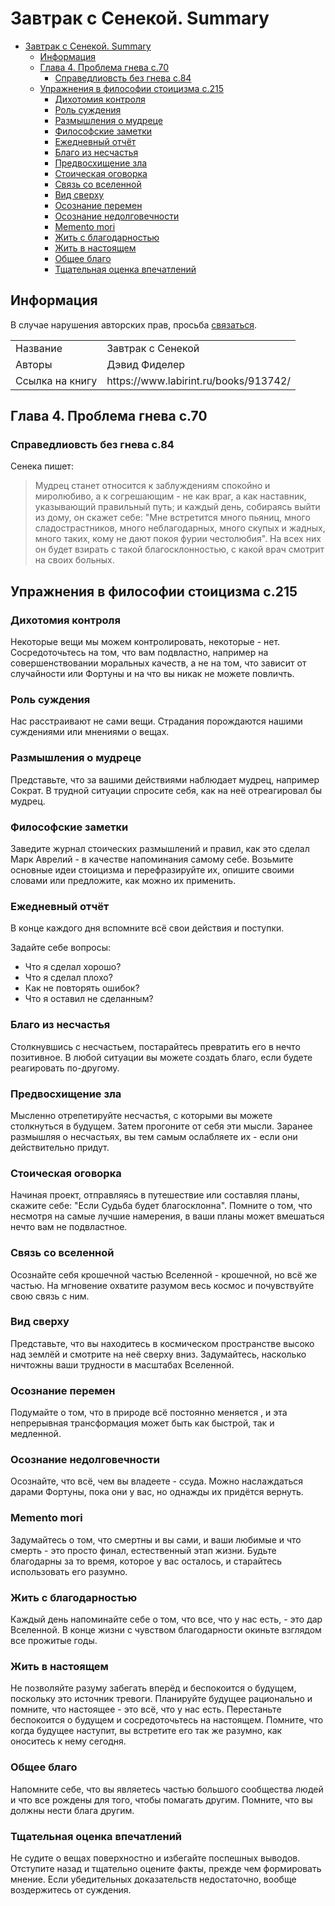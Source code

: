 # Завтрак с Сенекой. Summary <a name="48b67c027c811a2e6541fa5bf0931171"></a>

- [Завтрак с Сенекой. Summary](#48b67c027c811a2e6541fa5bf0931171)
	- [Информация](#e8628ef7b936caf399a7001ed4f0cbe8)
	- [Глава 4. Проблема гнева с.70](#1dbe48256e91e67d39edb7ec333ab330)
		- [Справедлиовсть без гнева с.84](#0508f9032cb6b08fa37dabc790681ca9)
	- [Упражнения в философии стоицизма с.215](#c4dafc0efea139cb80414a594e2f4470)
		- [Дихотомия контроля](#bd49c86d9664c260bc75a01252ce2597)
		- [Роль суждения](#c29a1258cc82b3402a8819dd182432d3)
		- [Размышления о мудреце](#eed23fa93aba153d6e188292927e8270)
		- [Философские заметки](#1e2f3f14bf92cfe17c5d777ab5f9c458)
		- [Ежедневный отчёт](#0fdbe0148eb8478dd1c78d01c6d07f88)
		- [Благо из несчастья](#71303830cc7bf392be245ed1ce9dd167)
		- [Предвосхищение зла](#fcd69d92b05b97b6fb3e3f5c8dcd8f09)
		- [Стоическая оговорка](#00ae5828e6df64bde16570e577986b53)
		- [Связь со вселенной](#2e01f7e4af40c52636b28fd9319cdc86)
		- [Вид сверху](#67fad9c35baac5340dd9ae07a54fd65d)
		- [Осознание перемен](#055d2a693d253b70ce0f48794db01836)
		- [Осознание недолговечности](#77222837a381b1b48e0984927a55ad24)
		- [Memento mori](#f365d31a7c703a7cff7e767aef6c4cdd)
		- [Жить с благодарностью](#fb41c514e5104f876ff1ace4042d310a)
		- [Жить в настоящем](#4e260a594e699eeeee8b9f8d0a321854)
		- [Общее благо](#090b7536e4de05ed3ddf885ea70d25b0)
		- [Тщательная оценка впечатлений](#62d586945bbde8cf36254aa7174c7564)

## Информация <a name="e8628ef7b936caf399a7001ed4f0cbe8"></a>

В случае нарушения авторских прав, просьба <a href="mailto:ezhdenis@yandex.ru">связаться</a>. 

<table>
  <tr>
    <td>Название</td>
    <td>Завтрак с Сенекой</td>
  </tr>
  <tr>
    <td>Авторы</td>
    <td>Дэвид Фиделер</td>
  </tr>
  <tr>
    <td>Ссылка на книгу</td>
    <td>https://www.labirint.ru/books/913742/</td>
  </tr>
</table>


## Глава 4. Проблема гнева с.70 <a name="1dbe48256e91e67d39edb7ec333ab330"></a>

### Справедлиовсть без гнева с.84 <a name="0508f9032cb6b08fa37dabc790681ca9"></a>

Сенека пишет:
> Мудрец станет относится к заблуждениям спокойно и миролюбиво, а к согрешающим - не как враг, а как наставник, указывающий правильный путь; и каждый день, собираясь выйти из дому, он скажет себе: "Мне встретится много пьяниц, много сладострастников, много неблагодарных, много скупых и жадных, много таких, кому не дают покоя фурии честолюбия". На всех них он будет взирать с такой благосклонностью, с какой врач смотрит на своих больных.

## Упражнения в философии стоицизма с.215 <a name="c4dafc0efea139cb80414a594e2f4470"></a>

### Дихотомия контроля <a name="bd49c86d9664c260bc75a01252ce2597"></a>

Некоторые вещи мы можем контролировать, некоторые - нет. Сосредоточьтесь на том, что вам подвластно, например на совершенствовании моральных качеств, а не на том, что зависит от случайности или Фортуны и на что вы никак не можете повличть.

### Роль суждения <a name="c29a1258cc82b3402a8819dd182432d3"></a>

Нас расстраивают не сами вещи. Страдания порождаются нашими суждениями или мнениями о вещах.

### Размышления о мудреце <a name="eed23fa93aba153d6e188292927e8270"></a>

Представьте, что за вашими действиями наблюдает мудрец, например Сократ. В трудной ситуации спросите себя, как на неё отреагировал бы мудрец.

### Философские заметки <a name="1e2f3f14bf92cfe17c5d777ab5f9c458"></a>

Заведите журнал стоических размышлений и правил, как это сделал Марк Аврелий - в качестве напоминания самому себе. Возьмите основные идеи стоицизма и перефразируйте их, опишите своими словами или предложите, как можно их применить.

### Ежедневный отчёт <a name="0fdbe0148eb8478dd1c78d01c6d07f88"></a>

В конце каждого дня вспомните всё свои действия и поступки. 

Задайте себе вопросы: 
- Что я сделал хорошо?
- Что я сделал плохо? 
- Как не повторять ошибок?
- Что я оставил не сделанным?

### Благо из несчастья <a name="71303830cc7bf392be245ed1ce9dd167"></a>

Столкнувшись с несчастьем, постарайтесь превратить его в нечто позитивное. В любой ситуации вы можете создать благо, если будете реагировать по-другому.

### Предвосхищение зла <a name="fcd69d92b05b97b6fb3e3f5c8dcd8f09"></a>

Мысленно отрепетируйте несчастья, с которыми вы можете столкнуться в будущем. Затем прогоните от себя эти мысли. Заранее размышляя о несчастьях, вы тем самым ослабляете их - если они действительно придут.

### Стоическая оговорка <a name="00ae5828e6df64bde16570e577986b53"></a>

Начиная проект, отправляясь в путешествие или составляя планы, скажите себе: "Если Судьба будет благосклонна". Помните о том, что несмотря на самые лучшие намерения, в ваши планы может вмешаться нечто вам не подвластное.

### Связь со вселенной <a name="2e01f7e4af40c52636b28fd9319cdc86"></a>

Осознайте себя крошечной частью Вселенной - крошечной, но всё же частью. На мгновение охватите разумом весь космос и почувствуйте свою связь с ним. 

### Вид сверху <a name="67fad9c35baac5340dd9ae07a54fd65d"></a>

Представьте, что вы находитесь в космическом пространстве высоко над землёй и смотрите на неё сверху вниз. Задумайтесь, насколько ничтожны ваши трудности в масштабах Вселенной.

### Осознание перемен <a name="055d2a693d253b70ce0f48794db01836"></a>

Подумайте о том, что в природе всё постоянно меняется , и эта непрерывная трансформация может быть как быстрой, так и медленной.

### Осознание недолговечности <a name="77222837a381b1b48e0984927a55ad24"></a>

Осознайте, что всё, чем вы владеете - ссуда. Можно наслаждаться дарами Фортуны, пока они у вас, но однажды их придётся вернуть.

### Memento mori <a name="f365d31a7c703a7cff7e767aef6c4cdd"></a>

Задумайтесь о том, что смертны и вы сами, и ваши любимые и что смерть - это просто финал, естественный этап жизни. Будьте благодарны за то время, которое у вас осталось, и старайтесь использовать его разумно.

### Жить с благодарностью <a name="fb41c514e5104f876ff1ace4042d310a"></a>

Каждый день напоминайте себе о том, что все, что у нас есть, - это дар Вселенной. В конце жизни с чувством благодарности окиньте взглядом все прожитые годы.

### Жить в настоящем <a name="4e260a594e699eeeee8b9f8d0a321854"></a>

Не позволяйте разуму забегать вперёд и беспокоится о будущем, поскольку это источник тревоги. Планируйте будущее рационально и помните, что настоящее - это всё, что у нас есть. Перестаньте беспокоится о будущем и сосредоточьтесь на настоящем. Помните, что когда будущее наступит, вы встретите его так же разумно, как оноситесь к нему сегодня.

### Общее благо <a name="090b7536e4de05ed3ddf885ea70d25b0"></a>

Напомните себе, что вы являетесь частью большого сообщества людей и что все рождены для того, чтобы помагать другим. Помните, что вы должны нести блага другим.

### Тщательная оценка впечатлений <a name="62d586945bbde8cf36254aa7174c7564"></a>

Не судите о вещах поверхностно и избегайте поспешных выводов. Отступите назад и тщательно оцените факты, прежде чем формировать мнение. Если убедительных доказательств недостаточно, вообще воздержитесь от суждения.